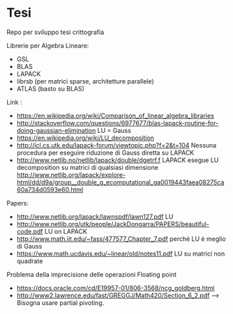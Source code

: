 # Tesi
Repo per sviluppo tesi crittografia

Librerie per Algebra Lineare:
- GSL
- BLAS
- LAPACK
- librsb (per matrici sparse, architetture parallele)
- ATLAS (basto su BLAS)

Link :
- https://en.wikipedia.org/wiki/Comparison_of_linear_algebra_libraries
- http://stackoverflow.com/questions/6977677/blas-lapack-routine-for-doing-gaussian-elimination  LU = Gauss
- https://en.wikipedia.org/wiki/LU_decomposition
- http://icl.cs.utk.edu/lapack-forum/viewtopic.php?f=2&t=104 Nessuna procedura per eseguire riduzione di Gauss diretta su LAPACK
- http://www.netlib.no/netlib/lapack/double/dgetrf.f LAPACK esegue LU decomposition su matrici di qualsiasi dimensione http://www.netlib.org/lapack/explore-html/dd/d9a/group__double_g_ecomputational_ga0019443faea08275ca60a734d0593e60.html


Papers:
- http://www.netlib.org/lapack/lawnspdf/lawn127.pdf  LU
- http://www.netlib.org/utk/people/JackDongarra/PAPERS/beautiful-code.pdf  LU on LAPACK
- http://www.math.iit.edu/~fass/477577_Chapter_7.pdf  perchè LU è meglio di Gauss
- https://www.math.ucdavis.edu/~linear/old/notes11.pdf LU su matrici non quadrate


Problema della imprecisione delle operazioni Floating point 
- https://docs.oracle.com/cd/E19957-01/806-3568/ncg_goldberg.html
- http://www2.lawrence.edu/fast/GREGGJ/Math420/Section_6_2.pdf --> Bisogna usare partial pivoting.
